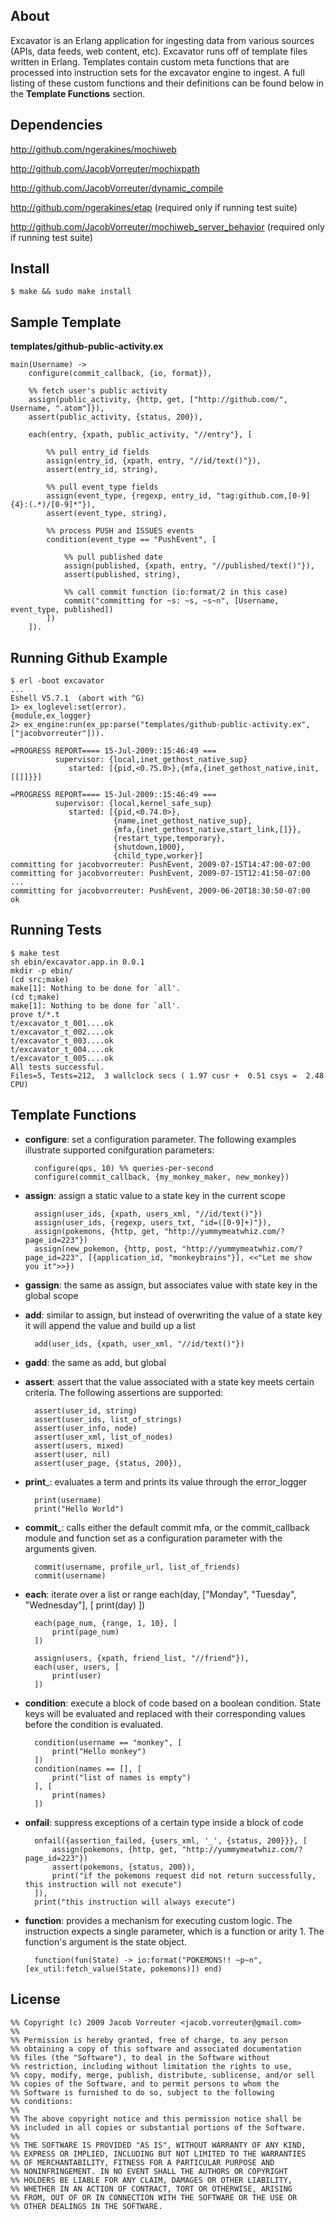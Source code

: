 ## About
Excavator is an Erlang application for ingesting data from various sources (APIs, data feeds, web content, etc). Excavator runs off of template files written in Erlang. Templates contain custom meta functions that are processed into instruction sets for the excavator engine to ingest. A full listing of these custom functions and their definitions can be found below in the __Template Functions__ section.

## Dependencies

<http://github.com/ngerakines/mochiweb>

<http://github.com/JacobVorreuter/mochixpath>

<http://github.com/JacobVorreuter/dynamic_compile>

<http://github.com/ngerakines/etap> (required only if running test suite)

<http://github.com/JacobVorreuter/mochiweb_server_behavior> (required only if running test suite)

## Install

	$ make && sudo make install
	
## Sample Template

__templates/github-public-activity.ex__

	main(Username) ->
	    configure(commit_callback, {io, format}),

	    %% fetch user's public activity
	    assign(public_activity, {http, get, ["http://github.com/", Username, ".atom"]}),
	    assert(public_activity, {status, 200}),

	    each(entry, {xpath, public_activity, "//entry"}, [

	        %% pull entry_id fields
	        assign(entry_id, {xpath, entry, "//id/text()"}),
	        assert(entry_id, string),
    
	        %% pull event_type fields
	        assign(event_type, {regexp, entry_id, "tag:github.com,[0-9]{4}:(.*)/[0-9]*"}),
	        assert(event_type, string),

	        %% process PUSH and ISSUES events
	        condition(event_type == "PushEvent", [
    
	            %% pull published date
	            assign(published, {xpath, entry, "//published/text()"}),
	            assert(published, string),
                
	            %% call commit function (io:format/2 in this case)
	            commit("committing for ~s: ~s, ~s~n", [Username, event_type, published])
	        ])
	    ]).
	
## Running Github Example

	$ erl -boot excavator
	...
	Eshell V5.7.1  (abort with ^G)
	1> ex_loglevel:set(error).
	{module,ex_logger}
	2> ex_engine:run(ex_pp:parse("templates/github-public-activity.ex", ["jacobvorreuter"])).
	
	=PROGRESS REPORT==== 15-Jul-2009::15:46:49 ===
	          supervisor: {local,inet_gethost_native_sup}
	             started: [{pid,<0.75.0>},{mfa,{inet_gethost_native,init,[[]]}}]

	=PROGRESS REPORT==== 15-Jul-2009::15:46:49 ===
	          supervisor: {local,kernel_safe_sup}
	             started: [{pid,<0.74.0>},
	                       {name,inet_gethost_native_sup},
	                       {mfa,{inet_gethost_native,start_link,[]}},
	                       {restart_type,temporary},
	                       {shutdown,1000},
	                       {child_type,worker}]
	committing for jacobvorreuter: PushEvent, 2009-07-15T14:47:00-07:00
	committing for jacobvorreuter: PushEvent, 2009-07-15T12:41:50-07:00
	...
	committing for jacobvorreuter: PushEvent, 2009-06-20T18:30:50-07:00
	ok
	
## Running Tests

	$ make test
	sh ebin/excavator.app.in 0.0.1
	mkdir -p ebin/
	(cd src;make)
	make[1]: Nothing to be done for `all'.
	(cd t;make)
	make[1]: Nothing to be done for `all'.
	prove t/*.t
	t/excavator_t_001....ok                                                      
	t/excavator_t_002....ok                                                      
	t/excavator_t_003....ok                                                      
	t/excavator_t_004....ok                                                      
	t/excavator_t_005....ok                                                      
	All tests successful.
	Files=5, Tests=212,  3 wallclock secs ( 1.97 cusr +  0.51 csys =  2.48 CPU)

## Template Functions
* __configure__: set a configuration parameter. The following examples illustrate supported conifguration parameters:

		configure(qps, 10) %% queries-per-second
		configure(commit_callback, {my_monkey_maker, new_monkey})
* __assign__: assign a static value to a state key in the current scope

		assign(user_ids, {xpath, users_xml, "//id/text()"})
		assign(user_ids, {regexp, users_txt, "id=([0-9]+)"}),
		assign(pokemons, {http, get, "http://yummymeatwhiz.com/?page_id=223"})
		assign(new_pokemon, {http, post, "http://yummymeatwhiz.com/?page_id=223", [{application_id, "monkeybrains"}], <<"Let me show you it">>})
* __gassign__: the same as assign, but associates value with state key in the global scope
* __add__: similar to assign, but instead of overwriting the value of a state key it will append the value and build up a list

		add(user_ids, {xpath, user_xml, "//id/text()"})
* __gadd__: the same as add, but global
* __assert__: assert that the value associated with a state key meets certain criteria. The following assertions are supported:

		assert(user_id, string)
		assert(user_ids, list_of_strings)
		assert(user_info, node)
		assert(user_xml, list_of_nodes)
		assert(users, mixed)
		assert(user, nil)
		assert(user_page, {status, 200}),
* __print___: evaluates a term and prints its value through the error_logger

		print(username)
		print("Hello World")
* __commit___: calls either the default commit mfa, or the commit_callback module and function set as a configuration parameter with the arguments given. 
 
		commit(username, profile_url, list_of_friends)
		commit(username)
* __each__: iterate over a list or range
		each(day, ["Monday", "Tuesday", "Wednesday"], [
			print(day)
		])

		each(page_num, {range, 1, 10}, [
			print(page_num)
		])
		
		assign(users, {xpath, friend_list, "//friend"}),
		each(user, users, [
			print(user)
		])
* __condition__: execute a block of code based on a boolean condition. State keys will be evaluated and replaced with their corresponding values before the condition is evaluated.

		condition(username == "monkey", [
			print("Hello monkey")
		])
		condition(names == [], [
			print("list of names is empty")
		], [
			print(names)
		])
* __onfail__: suppress exceptions of a certain type inside a block of code

		onfail({assertion_failed, {users_xml, '_', {status, 200}}}, [
			assign(pokemons, {http, get, "http://yummymeatwhiz.com/?page_id=223"})
			assert(pokemons, {status, 200}),
			print("if the pokemons request did not return successfully, this instruction will not execute")
		]),
		print("this instruction will always execute")
* __function__: provides a mechanism for executing custom logic. The instruction expects a single parameter, which is a function or arity 1. The function's argument is the state object.

		function(fun(State) -> io:format("POKEMONS!! ~p~n", [ex_util:fetch_value(State, pokemons)]) end)
	
## License
	%% Copyright (c) 2009 Jacob Vorreuter <jacob.vorreuter@gmail.com>
	%% 
	%% Permission is hereby granted, free of charge, to any person
	%% obtaining a copy of this software and associated documentation
	%% files (the "Software"), to deal in the Software without
	%% restriction, including without limitation the rights to use,
	%% copy, modify, merge, publish, distribute, sublicense, and/or sell
	%% copies of the Software, and to permit persons to whom the
	%% Software is furnished to do so, subject to the following
	%% conditions:
	%% 
	%% The above copyright notice and this permission notice shall be
	%% included in all copies or substantial portions of the Software.
	%% 
	%% THE SOFTWARE IS PROVIDED "AS IS", WITHOUT WARRANTY OF ANY KIND,
	%% EXPRESS OR IMPLIED, INCLUDING BUT NOT LIMITED TO THE WARRANTIES
	%% OF MERCHANTABILITY, FITNESS FOR A PARTICULAR PURPOSE AND
	%% NONINFRINGEMENT. IN NO EVENT SHALL THE AUTHORS OR COPYRIGHT
	%% HOLDERS BE LIABLE FOR ANY CLAIM, DAMAGES OR OTHER LIABILITY,
	%% WHETHER IN AN ACTION OF CONTRACT, TORT OR OTHERWISE, ARISING
	%% FROM, OUT OF OR IN CONNECTION WITH THE SOFTWARE OR THE USE OR
	%% OTHER DEALINGS IN THE SOFTWARE.
